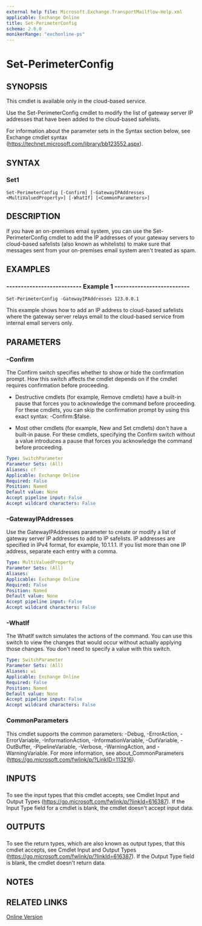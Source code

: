 ```yaml
---
external help file: Microsoft.Exchange.TransportMailflow-Help.xml
applicable: Exchange Online
title: Set-PerimeterConfig
schema: 2.0.0
monikerRange: "exchonline-ps"
---
```


# Set-PerimeterConfig

## SYNOPSIS
This cmdlet is available only in the cloud-based service.

Use the Set-PerimeterConfig cmdlet to modify the list of gateway server IP addresses that have been added to the cloud-based safelists.

For information about the parameter sets in the Syntax section below, see Exchange cmdlet syntax (https://technet.microsoft.com/library/bb123552.aspx).

## SYNTAX

### Set1
```
Set-PerimeterConfig [-Confirm] [-GatewayIPAddresses <MultiValuedProperty>] [-WhatIf] [<CommonParameters>]
```

## DESCRIPTION
If you have an on-premises email system, you can use the Set-PerimeterConfig cmdlet to add the IP addresses of your gateway servers to cloud-based safelists (also known as whitelists) to make sure that messages sent from your on-premises email system aren't treated as spam.

## EXAMPLES

### -------------------------- Example 1 --------------------------
```
Set-PerimeterConfig -GatewayIPAddresses 123.0.0.1
```

This example shows how to add an IP address to cloud-based safelists where the gateway server relays email to the cloud-based service from internal email servers only.

## PARAMETERS

### -Confirm
The Confirm switch specifies whether to show or hide the confirmation prompt. How this switch affects the cmdlet depends on if the cmdlet requires confirmation before proceeding.

- Destructive cmdlets (for example, Remove cmdlets) have a built-in pause that forces you to acknowledge the command before proceeding. For these cmdlets, you can skip the confirmation prompt by using this exact syntax: -Confirm:$false.

- Most other cmdlets (for example, New and Set cmdlets) don't have a built-in pause. For these cmdlets, specifying the Confirm switch without a value introduces a pause that forces you acknowledge the command before proceeding.

```yaml
Type: SwitchParameter
Parameter Sets: (All)
Aliases: cf 
Applicable: Exchange Online
Required: False
Position: Named
Default value: None
Accept pipeline input: False
Accept wildcard characters: False
```

### -GatewayIPAddresses
Use the GatewayIPAddresses parameter to create or modify a list of gateway server IP addresses to add to IP safelists. IP addresses are specified in IPv4 format, for example, 10.1.1.1. If you list more than one IP address, separate each entry with a comma.

```yaml
Type: MultiValuedProperty
Parameter Sets: (All)
Aliases: 
Applicable: Exchange Online
Required: False
Position: Named
Default value: None
Accept pipeline input: False
Accept wildcard characters: False
```

### -WhatIf
The WhatIf switch simulates the actions of the command. You can use this switch to view the changes that would occur without actually applying those changes. You don't need to specify a value with this switch.

```yaml
Type: SwitchParameter
Parameter Sets: (All)
Aliases: wi
Applicable: Exchange Online
Required: False
Position: Named
Default value: None
Accept pipeline input: False
Accept wildcard characters: False
```

### CommonParameters
This cmdlet supports the common parameters: -Debug, -ErrorAction, -ErrorVariable, -InformationAction, -InformationVariable, -OutVariable, -OutBuffer, -PipelineVariable, -Verbose, -WarningAction, and -WarningVariable. For more information, see about_CommonParameters (https://go.microsoft.com/fwlink/p/?LinkID=113216).

## INPUTS

### 
To see the input types that this cmdlet accepts, see Cmdlet Input and Output Types (https://go.microsoft.com/fwlink/p/?linkId=616387). If the Input Type field for a cmdlet is blank, the cmdlet doesn't accept input data.

## OUTPUTS

### 
To see the return types, which are also known as output types, that this cmdlet accepts, see Cmdlet Input and Output Types (https://go.microsoft.com/fwlink/p/?linkId=616387). If the Output Type field is blank, the cmdlet doesn't return data.

## NOTES

## RELATED LINKS

[Online Version](https://technet.microsoft.com/library/4f40a5fc-3275-42a0-b12f-a199bd42c8d5.aspx)
